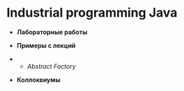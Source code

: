 # Industrial programming Java
- **Лабораторные работы**

- **Примеры с лекций**
- - *Abstract Factory*

- **Коллоквиумы**

